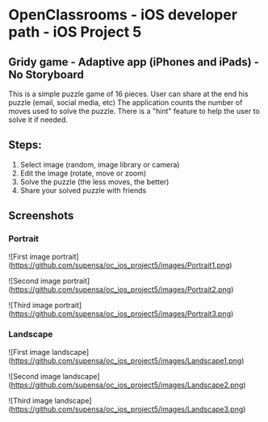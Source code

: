 #  OpenClassrooms - iOS developer path - iOS Project 5
## Gridy game - Adaptive app (iPhones and iPads) - No Storyboard

This is a simple puzzle game of 16 pieces. User can share at the end his puzzle (email, social media, etc)
The application counts the number of moves used to solve the puzzle.
There is a "hint" feature to help the user to solve it if needed.

## Steps:
1. Select image (random, image library or camera)
2. Edit the image (rotate, move or zoom)
3. Solve the puzzle (the less moves, the better)
4. Share your solved puzzle with friends


## Screenshots
### Portrait

![First image portrait] (https://github.com/supensa/oc_ios_project5/images/Portrait1.png)

![Second image portrait] (https://github.com/supensa/oc_ios_project5/images/Portrait2.png)

![Third image portrait] (https://github.com/supensa/oc_ios_project5/images/Portrait3.png)

### Landscape

![First image landscape] (https://github.com/supensa/oc_ios_project5/images/Landscape1.png)

![Second image landscape] (https://github.com/supensa/oc_ios_project5/images/Landscape2.png)

![Third image landscape] (https://github.com/supensa/oc_ios_project5/images/Landscape3.png)
